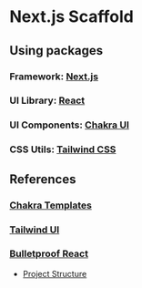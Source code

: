 # Next.js Scaffold

## Using packages

### Framework: [Next.js](https://nextjs.org)

### UI Library: [React](https://ja.reactjs.org)

### UI Components: [Chakra UI](https://chakra-ui.com)

### CSS Utils: [Tailwind CSS](https://tailwindcss.com)

## References

### [Chakra Templates](https://chakra-templates.dev)

### [Tailwind UI](https://tailwindui.com/)

### [Bulletproof React](https://github.com/alan2207/bulletproof-react)

- [Project Structure](https://github.com/alan2207/bulletproof-react/blob/master/docs/project-structure.md)
